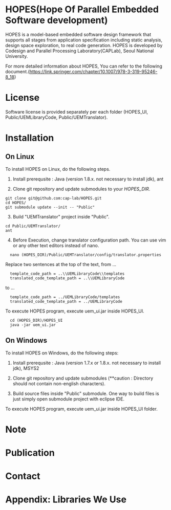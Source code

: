 # HOPES(Hope Of Parallel Embedded Software development)
HOPES is a model-based embedded software design framework that supports all stages from application specification including static analysis, design space exploration, to real code generation. HOPES is developed by Codesign and Parallel Processing Laboratory(CAPLab), Seoul National University.

For more detailed information about HOPES, You can refer to the following document.(https://link.springer.com/chapter/10.1007/978-3-319-95246-8_18)

# License

Software license is provided separately per each folder (HOPES_UI, Public/UEMLibraryCode, Public/UEMTranslator).

# Installation

## On Linux
To install HOPES on Linux, do the following steps.

  1. Install prerequsite :
Java (version 1.8.x. not necessary to install jdk), ant

  2. Clone git repository and update submodules to your *HOPES_DIR*.
  ```
  git clone git@github.com:cap-lab/HOPES.git
  cd HOPES/
  git submodule update --init -- "Public"
  ```

3. Build "UEMTranslator" project inside "Public".
  ```
  cd Public/UEMTranslator/
  ant
  ```
  
4. Before Execution, change translator configuration path. You can use vim or any other text editors instead of nano.

```
  nano (HOPES_DIR)/Public/UEMTranslator/config/translator.properties
```

Replace two sentences at the top of the text, from ...
```
  template_code_path = ..\\UEMLibraryCode\\templates
  translated_code_template_path = ..\\UEMLibraryCode
```

to ...

```  
  template_code_path = ../UEMLibraryCode/templates
  translated_code_template_path = ../UEMLibraryCode
```

To execute HOPES program, execute uem_ui.jar inside HOPES_UI.
```
  cd (HOPES_DIR)/HOPES_UI
  java -jar uem_ui.jar
```

## On Windows

To install HOPES on Windows, do the following steps:

  1. Install prerequsite :
Java (version 1.7.x or 1.8.x. not necessary to install jdk), MSYS2
  
  2. Clone git repository and update submodules (**caution : Directory should not contain non-english characters).
    
  3. Build source files inside "Public" submodule. One way to build files is just simply open submodule project with eclipse IDE.

To execute HOPES program, execute uem_ui.jar inside HOPES_UI folder.

# Note


# Publication


# Contact


# Appendix: Libraries We Use

